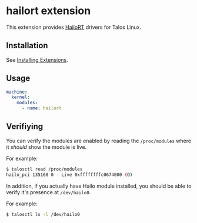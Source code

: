 # hailort extension

This extension provides [HailoRT](https://github.com/hailo-ai/hailort-drivers) drivers for Talos Linux.

## Installation

See [Installing Extensions](https://github.com/siderolabs/extensions#installing-extensions).

## Usage

```yaml
machine:
  kernel:
    modules:
      - name: hailort
```

## Verifiying

You can verify the modules are enabled by reading the `/proc/modules` where it _should_ show the module is live.

For example:

```bash
$ talosctl read /proc/modules
hailo_pci 135168 0 - Live 0xffffffffc0674000 (O)
```

In addition, if you actually have Hailo module installed, you should be able to verify it's presence at `/dev/hailo0`.

For example:
```bash
$ talosctl ls -l /dev/hailo0
```
